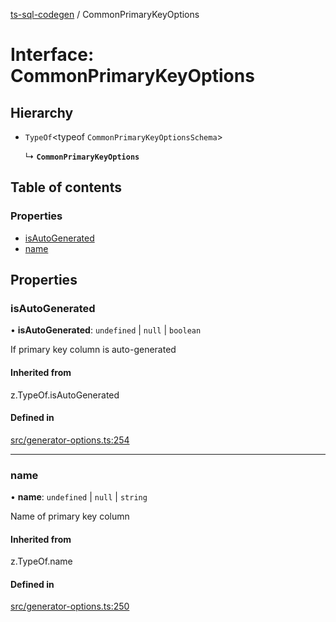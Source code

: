 [ts-sql-codegen](../README.md) / CommonPrimaryKeyOptions

# Interface: CommonPrimaryKeyOptions

## Hierarchy

- `TypeOf`<typeof `CommonPrimaryKeyOptionsSchema`\>

  ↳ **`CommonPrimaryKeyOptions`**

## Table of contents

### Properties

- [isAutoGenerated](CommonPrimaryKeyOptions.md#isautogenerated)
- [name](CommonPrimaryKeyOptions.md#name)

## Properties

### isAutoGenerated

• **isAutoGenerated**: `undefined` \| ``null`` \| `boolean`

If primary key column is auto-generated

#### Inherited from

z.TypeOf.isAutoGenerated

#### Defined in

[src/generator-options.ts:254](https://github.com/lorefnon/ts-sql-codegen/blob/a9c6e02/src/generator-options.ts#L254)

___

### name

• **name**: `undefined` \| ``null`` \| `string`

Name of primary key column

#### Inherited from

z.TypeOf.name

#### Defined in

[src/generator-options.ts:250](https://github.com/lorefnon/ts-sql-codegen/blob/a9c6e02/src/generator-options.ts#L250)
